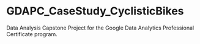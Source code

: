 # GDAPC_CaseStudy_CyclisticBikes
Data Analysis Capstone Project for the Google Data Analytics Professional Certificate program.
